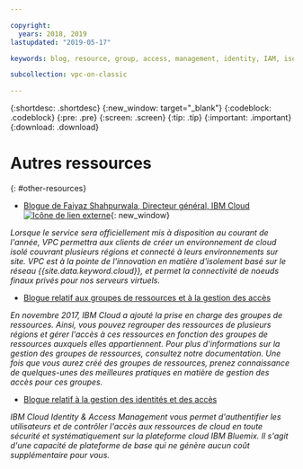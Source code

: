 ```yaml
---

copyright:
  years: 2018, 2019
lastupdated: "2019-05-17"

keywords: blog, resource, group, access, management, identity, IAM, isolated

subcollection: vpc-on-classic

---
```


{:shortdesc: .shortdesc}
{:new_window: target="_blank"}
{:codeblock: .codeblock}
{:pre: .pre}
{:screen: .screen}
{:tip: .tip}
{:important: .important}
{:download: .download}

# Autres ressources
{: #other-resources}

* [Blogue de Faiyaz Shahpurwala, Directeur général, IBM Cloud ![Icône de lien externe](../../icons/launch-glyph.svg "Icône de lien externe")](https://www.ibm.com/blogs/cloud-computing/2018/06/10/ibm-expands-cloud-global-availability-zone/){: new_window}

_Lorsque le service sera officiellement mis à disposition au courant de l'année, VPC permettra aux clients de créer un environnement de cloud isolé couvrant plusieurs régions et connecté à leurs environnements sur site. VPC est à la pointe de l'innovation en matière d'isolement basé sur le réseau {{site.data.keyword.cloud}}, et permet la connectivité de noeuds finaux privés pour nos serveurs virtuels._

* [Blogue relatif aux groupes de ressources et à la gestion des accès](https://www.ibm.com/blogs/bluemix/2017/12/resource-groups-access-management/)

_En novembre 2017, IBM Cloud a ajouté la prise en charge des groupes de ressources. Ainsi, vous pouvez regrouper des ressources de plusieurs régions et gérer l'accès à ces ressources en fonction des groupes de ressources auxquels elles appartiennent.  Pour plus d'informations sur la gestion des groupes de ressources, consultez notre documentation. Une fois que vous aurez créé des groupes de ressources, prenez connaissance de quelques-unes des meilleures pratiques en matière de gestion des accès pour ces groupes._

* [Blogue relatif à la gestion des identités et des accès](https://www.ibm.com/blogs/bluemix/2017/05/introducing-identity-access-management/)

_IBM Cloud Identity & Access Management vous permet d'authentifier les utilisateurs et de contrôler l'accès aux ressources de cloud en toute sécurité et systématiquement sur la plateforme cloud IBM Bluemix. Il s'agit d'une capacité de plateforme de base qui ne génère aucun coût supplémentaire pour vous._
